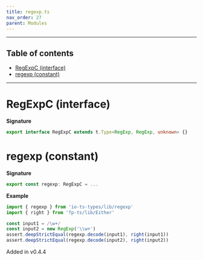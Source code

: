 ```yaml
---
title: regexp.ts
nav_order: 27
parent: Modules
---
```


---

<h2 class="text-delta">Table of contents</h2>

- [RegExpC (interface)](#regexpc-interface)
- [regexp (constant)](#regexp-constant)

---

# RegExpC (interface)

**Signature**

```ts
export interface RegExpC extends t.Type<RegExp, RegExp, unknown> {}
```

# regexp (constant)

**Signature**

```ts
export const regexp: RegExpC = ...
```

**Example**

```ts
import { regexp } from 'io-ts-types/lib/regexp'
import { right } from 'fp-ts/lib/Either'

const input1 = /\w+/
const input2 = new RegExp('\\w+')
assert.deepStrictEqual(regexp.decode(input1), right(input1))
assert.deepStrictEqual(regexp.decode(input2), right(input2))
```

Added in v0.4.4
